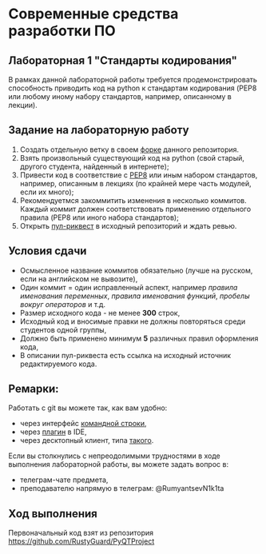 # Современные средства разработки ПО

## Лабораторная 1 "Стандарты кодирования"
В рамках данной лабораторной работы требуется продемонстрировать способность приводить код на python к стандартам кодирования (PEP8 или любому иному набору стандартов, например, описанному в лекции).

## Задание на лабораторную работу
1. Создать отдельную ветку в своем [форке](https://docs.github.com/en/get-started/quickstart/fork-a-repo) данного репозитория.
2. Взять произвольный существующий код на python (свой старый, другого студента, найденный в интернете);
3. Привести код в соответствие с [PEP8](https://peps.python.org/pep-0008/) или иным набором стандартов, например, описанным в лекциях (по крайней мере часть модулей, если их много);
4. Рекомендуетмся закоммитить изменения в несколько коммитов. Каждый коммит должен соответствовать применению отдельного правила (PEP8 или иного набора стандартов);
5. Открыть [пул-риквест](https://docs.github.com/en/pull-requests/collaborating-with-pull-requests/proposing-changes-to-your-work-with-pull-requests/creating-a-pull-request-from-a-fork) в иcходный репозиторий и ждать ревью.

## Условия сдачи
* Осмысленное название коммитов обязательно (лучше на русском, если на английском не вывозите),
* Один коммит = один исправленный аспект, например *правила именования переменных*, *правила именования функций*, *пробелы вокруг операторов* и т.д.
* Размер исходного кода - не менее __300__ строк,
* Исходный код и вносимые правки не должны повторяться среди студентов одной группы,
* Должно быть применено минимум **5** различных правил оформления кода,
* В описании пул-риквеста есть ссылка на исходный источник редактируемого кода.

## Ремарки:
Работать с git вы можете так, как вам удобно:
* через интерфейс [командной строки](https://git-scm.com/book/en/v2/Getting-Started-Installing-Git),
* через [плагин](https://www.jetbrains.com/help/pycharm/set-up-a-git-repository.html#fetch) в IDE,
* через десктопный клиент, типа [такого](https://desktop.github.com/).

Если вы столкнулись с непреодолимыми трудностями в ходе выполнения лабораторной работы, вы можете задать вопрос в:
* телеграм-чате предмета,
* преподавателю напрямую в телеграм: @RumyantsevN1k1ta


## Ход выполнения

Первоначальный код взят из репозитория https://github.com/RustyGuard/PyQTProject

